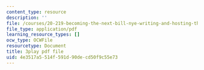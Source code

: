 ```yaml
---
content_type: resource
description: ''
file: /courses/20-219-becoming-the-next-bill-nye-writing-and-hosting-the-educational-show-january-iap-2015/4e3517a5514f591d90decd50f9c55e73_GXvoGKLnGn8.pdf
file_type: application/pdf
learning_resource_types: []
ocw_type: OCWFile
resourcetype: Document
title: 3play pdf file
uid: 4e3517a5-514f-591d-90de-cd50f9c55e73
---
```

